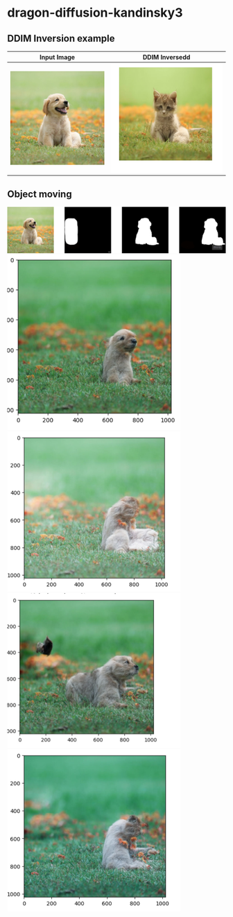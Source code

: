# dragon-diffusion-kandinsky3

## DDIM Inversion example


Input Image                                                                    |  DDIM Inversedd
:-----------------------------------------------------------------------------:|:----------------------------------------------------------------------------:
<img src="images/dog.jpg" alt="drawing" width="300"/>   |  <img src="images/cat.png" alt="drawing" width="350"/>



## Object moving

<img src="images/image_with_masks.jpg" alt="drawing" width="800"/>

<img src="images/moved_1.jpg" alt="drawing" width="400"/>
<img src="images/moved_2.jpg" alt="drawing" width="400"/>
<img src="images/moved_3.jpg" alt="drawing" width="400"/>
<img src="images/moved_4.jpg" alt="drawing" width="400"/>
